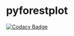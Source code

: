 # pyforestplot

[![Codacy Badge](https://api.codacy.com/project/badge/Grade/a258f7941fcd408f96f21d079eb890ad)](https://app.codacy.com/gh/LSYS/pyforestplot?utm_source=github.com&utm_medium=referral&utm_content=LSYS/pyforestplot&utm_campaign=Badge_Grade_Settings)